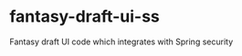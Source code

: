 fantasy-draft-ui-ss
===================

Fantasy draft UI code which integrates with Spring security
